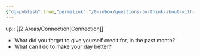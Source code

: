 ```yaml
---
{"dg-publish":true,"permalink":"/0-inbox/questions-to-think-about-with-friends/","dgPassFrontmatter":true}
---
```


up:: [[2 Areas/Connection\|Connection]]

- What did you forget to give yourself credit for, in the past month?
- What can I do to make your day better?